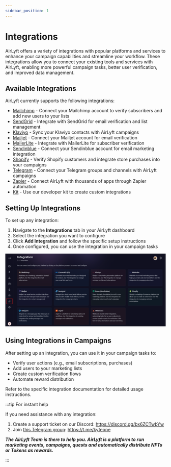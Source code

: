 ```yaml
---
sidebar_position: 1
---
```


# Integrations

AirLyft offers a variety of integrations with popular platforms and services to enhance your campaign capabilities and streamline your workflow. These integrations allow you to connect your existing tools and services with AirLyft, enabling more powerful campaign tasks, better user verification, and improved data management.

## Available Integrations

AirLyft currently supports the following integrations:

- [Mailchimp](./mailchimp) - Connect your Mailchimp account to verify subscribers and add new users to your lists
- [SendGrid](./sendgrid) - Integrate with SendGrid for email verification and list management
- [Klaviyo](./klaviyo) - Sync your Klaviyo contacts with AirLyft campaigns
- [Mailjet](./mailjet) - Connect your Mailjet account for email verification
- [MailerLite](./mailerlite) - Integrate with MailerLite for subscriber verification
- [Sendinblue](./sendinblue) - Connect your Sendinblue account for email marketing integration
- [Shopify](./shopify) - Verify Shopify customers and integrate store purchases into your campaigns
- [Telegram](./telegram) - Connect your Telegram groups and channels with AirLyft campaigns
- [Zapier](./zapier) - Connect AirLyft with thousands of apps through Zapier automation
- [Kit](./kit) - Use our developer kit to create custom integrations

## Setting Up Integrations

To set up any integration:

1. Navigate to the **Integrations** tab in your AirLyft dashboard
2. Select the integration you want to configure
3. Click **Add Integration** and follow the specific setup instructions
4. Once configured, you can use the integration in your campaign tasks

![Integration Page](../../images/integrationPage.png)

## Using Integrations in Campaigns

After setting up an integration, you can use it in your campaign tasks to:

- Verify user actions (e.g., email subscriptions, purchases)
- Add users to your marketing lists
- Create custom verification flows
- Automate reward distribution

Refer to the specific integration documentation for detailed usage instructions.

:::tip For instant help

If you need assistance with any integration:

1. Create a support ticket on our Discord: https://discord.gg/bx6ZCTwbYw
2. Join [this Telegram group](https://t.me/kyteone): https://t.me/kyteone

**_The AirLyft Team is there to help you. AirLyft is a platform to run marketing events, campaigns, quests and automatically distribute NFTs or Tokens as rewards._**

:::
